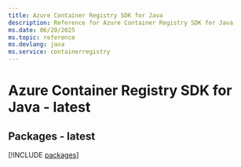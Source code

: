```yaml
---
title: Azure Container Registry SDK for Java
description: Reference for Azure Container Registry SDK for Java
ms.date: 06/20/2025
ms.topic: reference
ms.devlang: java
ms.service: containerregistry
---
```

# Azure Container Registry SDK for Java - latest
## Packages - latest
[!INCLUDE [packages](container-registry-index.md)]